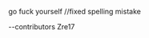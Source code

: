 go fuck yourself //fixed spelling mistake

<!---
Zre17/Zre17 is a ✨ special ✨ repository because its `README.md` (this file) appears on your GitHub profile.
You can click the Preview link to take a look at your changes.
--->

--contributors
Zre17
